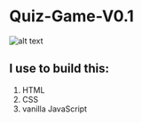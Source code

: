 # Quiz-Game-V0.1


![alt text](https://cdn1.vectorstock.com/i/1000x1000/00/70/quiz-game-test-exam-answer-education-learning-vector-25840070.jpg)

## I use to build this:
1. HTML
2. CSS
3. vanilla JavaScript
